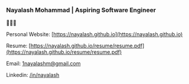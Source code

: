 ### Nayalash Mohammad | Aspiring Software Engineer

🚀🚀🚀

Personal Website: [https://nayalash.github.io](https://nayalash.github.io)

Resume: [https://nayalash.github.io/resume/resume.pdf](https://nayalash.github.io/resume/resume.pdf)

Email: [1nayalashm@gmail.com](mailto:1nayalashm@gmail.com])

Linkedin: [/in/nayalash](https://linkedin.com/in/nayalash)
